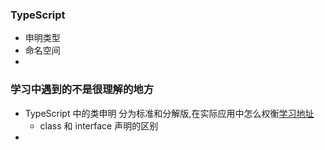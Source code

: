 ### TypeScript

- 申明类型
- 命名空间
- 


### 学习中遇到的不是很理解的地方
- TypeScript 中的类申明 分为标准和分解版,在实际应用中怎么权衡[学习地址](https://www.tslang.cn/docs/handbook/writing-declaration-files.html)
    - class 和 interface 声明的区别
- 
